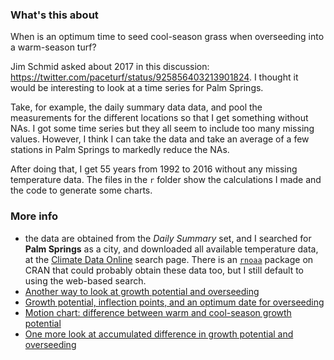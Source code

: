 ### What's this about

When is an optimum time to seed cool-season grass when overseeding into a warm-season turf? 

Jim Schmid asked about 2017 in this discussion: <https://twitter.com/paceturf/status/925856403213901824>. I thought it would be interesting to look at a time series for Palm Springs.

Take, for example, the daily summary data data, and pool the measurements for the different locations so that I get something without NAs. I got some time series but they all seem to include too many missing values. However, I think I can take the data and take an average of a few stations in Palm Springs to markedly reduce the NAs.

After doing that, I get 55 years from 1992 to 2016 without any missing temperature data. The files in the `r` folder show the calculations I made and the code to generate some charts.

### More info 

* the data are obtained from the *Daily Summary* set, and I searched for **Palm Springs** as a city, and downloaded all available temperature data, at the [Climate Data Online](https://www.ncdc.noaa.gov/cdo-web/search) search page. There is an [`rnoaa`](https://cran.r-project.org/web/packages/rnoaa/index.html) package on CRAN that could probably obtain these data too, but I still default to using the web-based search.
* [Another way to look at growth potential and overseeding](http://www.seminar.asianturfgrass.com/20140224_overseeding_growth_potential_charts.html)
* [Growth potential, inflection points, and an optimum date for overseeding](http://www.blog.asianturfgrass.com/2014/02/growth-potential-inflection-points-and-an-optimum-date-for-overseeding.html)
* [Motion chart: difference between warm and cool-season growth potential](http://climate.asianturfgrass.com/inflection)
* [One more look at accumulated difference in growth potential and overseeding](http://www.blog.asianturfgrass.com/2014/02/one-more-look-at-accumulated-difference-in-growth-potential-and-overseeding.html)